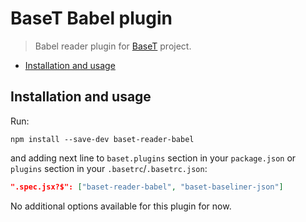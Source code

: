 # BaseT Babel plugin
> Babel reader plugin for [BaseT](https://github.com/Igmat/baset) project.

<!-- START doctoc generated TOC please keep comment here to allow auto update -->
<!-- DON'T EDIT THIS SECTION, INSTEAD RE-RUN doctoc TO UPDATE -->


- [Installation and usage](#installation-and-usage)

<!-- END doctoc generated TOC please keep comment here to allow auto update -->

## Installation and usage
Run:
```
npm install --save-dev baset-reader-babel
```
and adding next line to `baset.plugins` section in your `package.json` or `plugins` section in your `.basetrc`/`.basetrc.json`:
```JSON
".spec.jsx?$": ["baset-reader-babel", "baset-baseliner-json"]
```
No additional options available for this plugin for now.
